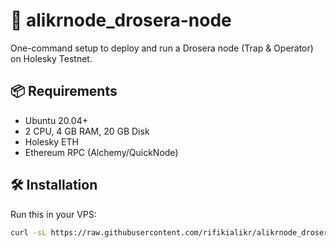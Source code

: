 # 🚀 alikrnode_drosera-node

One-command setup to deploy and run a Drosera node (Trap & Operator) on Holesky Testnet.

## 📦 Requirements
- Ubuntu 20.04+
- 2 CPU, 4 GB RAM, 20 GB Disk
- Holesky ETH
- Ethereum RPC (Alchemy/QuickNode)

## 🛠️ Installation
Run this in your VPS:
```bash
curl -sL https://raw.githubusercontent.com/rifikialikr/alikrnode_drosera-node/main/install.sh | bash
